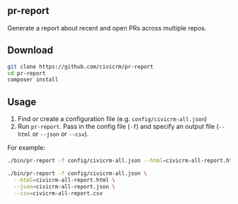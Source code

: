 ## pr-report

Generate a report about recent and open PRs across multiple repos.

## Download

```bash
git clone https://github.com/civicrm/pr-report
cd pr-report
composer install
```

## Usage

1. Find or create a configuration file (e.g. `config/civicrm-all.json`)
2. Run `pr-report`. Pass in the config file (`-f`) and specify an output file (`--html` or `--json` or `--csv`).

For example:

```bash
./bin/pr-report -f config/civicrm-all.json --html=civicrm-all-report.html

./bin/pr-report -f config/civicrm-all.json \
  --html=civicrm-all-report.html \
  --json=civicrm-all-report.json \
  --csv=civicrm-all-report.csv
```
